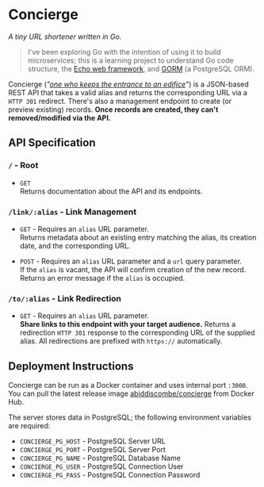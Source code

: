 # Concierge

_A tiny URL shortener written in Go._

> I've been exploring Go with the intention of using it to build microservices; this is a learning project to understand Go code structure, the [Echo web framework](https://echo.labstack.com/), and [GORM](https://gorm.io) (a PostgreSQL ORM).

Concierge (_"[one who keeps the entrance to an edifice](https://www.wordnik.com/words/concierge)"_) is a JSON-based REST API that takes a valid alias and returns the corresponding URL via a `HTTP 301` redirect. There's also a management endpoint to create (or preview existing) records. **Once records are created, they can't removed/modified via the API.**

## API Specification

### `/` - Root

- `GET` \
Returns documentation about the API and its endpoints.

### `/link/:alias` - Link Management

- `GET` - Requires an `alias` URL parameter. \
Returns metadata about an existing entry matching the alias, its creation date, and the corresponding URL.

- `POST` - Requires an `alias` URL parameter and a `url` query parameter. \
If the `alias` is vacant, the API will confirm creation of the new record. Returns an error message if the `alias` is occupied.

### `/to/:alias` - Link Redirection

- `GET` - Requires an `alias` URL parameter. \
**Share links to this endpoint with your target audience.** Returns a redirection `HTTP 301` response to the corresponding URL of the supplied alias. All redirections are prefixed with `https://` automatically.

## Deployment Instructions

Concierge can be run as a Docker container and uses internal port `:3000`. \
You can pull the latest release image [abiddiscombe/concierge](https://hub.docker.com/repository/docker/abiddiscombe/concierge/general) from Docker Hub.

The server stores data in PostgreSQL; the following environment variables are required:

- `CONCIERGE_PG_HOST` - PostgreSQL Server URL
- `CONCIERGE_PG_PORT` - PostgreSQL Server Port
- `CONCIERGE_PG_NAME` - PostgreSQL Database Name
- `CONCIERGE_PG_USER` - PostgreSQL Connection User
- `CONCIERGE_PG_PASS` - PostgreSQL Connection Password
